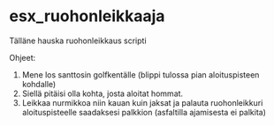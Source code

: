 # esx_ruohonleikkaaja 

Tälläne hauska ruohonleikkaus scripti

Ohjeet:

1. Mene los santtosin golfkentälle (blippi tulossa pian aloituspisteen kohdalle)
2. Siellä pitäisi olla kohta, josta aloitat hommat.
3. Leikkaa nurmikkoa niin kauan kuin jaksat ja palauta ruohonleikkuri aloituspisteelle saadaksesi palkkion (asfaltilla ajamisesta ei palkita)
